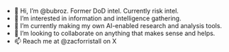 - 👋 Hi, I’m @bubroz. Former DoD intel. Currently risk intel.
- 👀 I’m interested in information and intelligence gathering.
- 🌱 I’m currently making my own AI-enabled research and analysis tools.
- 💞️ I’m looking to collaborate on anything that makes sense and helps.
- 📫 Reach me at @zacforristall on X

<!---
bubroz/bubroz is a ✨ special ✨ repository because its `README.md` (this file) appears on your GitHub profile.
You can click the Preview link to take a look at your changes.
--->

